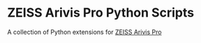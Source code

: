 # ZEISS Arivis Pro Python Scripts

A collection of Python extensions for [ZEISS Arivis Pro](https://www.arivis.com/products/pro)